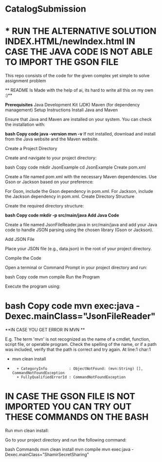 # CatalogSubmission
# * RUN THE ALTERNATIVE SOLUTION INDEX.HTML/newIndex.html IN CASE THE JAVA CODE IS NOT ABLE TO IMPORT THE GSON FILE


This repo consists of the code for the given complex yet simple to solve assignment problem


** README Is Made with the help of ai, its hard to write all this on my own :)**



**Prerequisites**
        Java Development Kit (JDK)
        Maven (for dependency management)
        Setup Instructions
        Install Java and Maven

Ensure that Java and Maven are installed on your system. You can check the installation with:

**bash
Copy code
java -version
mvn -v**
If not installed, download and install from the Java website and the Maven website.

Create a Project Directory

Create and navigate to your project directory:

bash
Copy code
mkdir JsonExample
cd JsonExample
Create pom.xml

Create a file named pom.xml with the necessary Maven dependencies. Use Gson or Jackson based on your preference:

For Gson, include the Gson dependency in pom.xml.
For Jackson, include the Jackson dependency in pom.xml.
Create Directory Structure

Create the required directory structure:

**bash
Copy code
mkdir -p src/main/java
Add Java Code**

Create a file named JsonFileReader.java in src/main/java and add your Java code to handle JSON parsing using the chosen library (Gson or Jackson).

Add JSON File

Place your JSON file (e.g., data.json) in the root of your project directory.

Compile the Code

Open a terminal or Command Prompt in your project directory and run:

bash
Copy code
mvn compile
Run the Program

Execute the program using:

bash
Copy code
mvn exec:java -Dexec.mainClass="JsonFileReader"
=========================================================================================================================
**IN CASE YOU GET ERROR IN MVN **

E.g. 
The term 'mvn' is not recognized as the name of a cmdlet, function, script file, or operable program. Check the spelling of the name, or if a path was included, verify that the path is correct and try again.
At line:1 char:1
+ mvn clean install
+ ~~~
    + CategoryInfo          : ObjectNotFound: (mvn:String) [], CommandNotFoundException
    + FullyQualifiedErrorId : CommandNotFoundException

# IN CASE THE GSON FILE IS NOT IMPORTED YOU CAN TRY OUT THESE COMMANDS ON THE BASH 
Run mvn clean install:

Go to your project directory and run the following command:

bash Commands
mvn clean install
mvn compile
mvn exec:java -Dexec.mainClass="ShamirSecretSharing"



